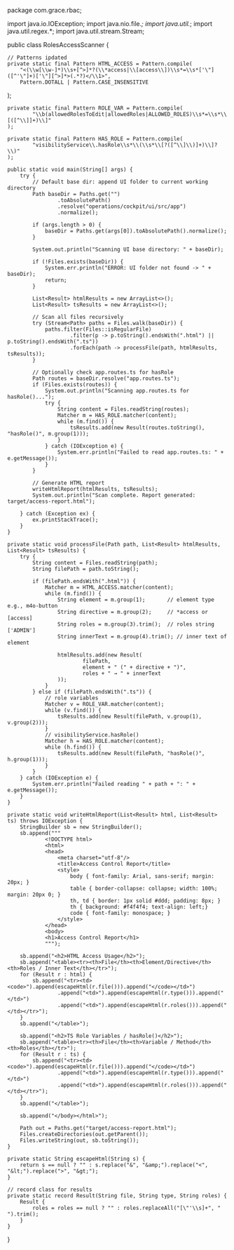 package com.grace.rbac;

import java.io.IOException;
import java.nio.file.*;
import java.util.*;
import java.util.regex.*;
import java.util.stream.Stream;

public class RolesAccessScanner {

    // Patterns ipdated
    private static final Pattern HTML_ACCESS = Pattern.compile(
        "<(\\w[\\w-]*)\\s+[^>]*?(\\*access|\\[access\\])\\s*=\\s*['\"]([^'\"]+)['\"][^>]*>(.*?)</\\1>",
        Pattern.DOTALL | Pattern.CASE_INSENSITIVE
);

    private static final Pattern ROLE_VAR = Pattern.compile(
            "\\b(allowedRolesToEdit|allowedRoles|ALLOWED_ROLES)\\s*=\\s*\\[([^\\]]+)\\]"
    );

    private static final Pattern HAS_ROLE = Pattern.compile(
            "visibilityService\\.hasRole\\s*\\(\\s*\\[?([^\\]\\)]+)\\]?\\)"
    );

    public static void main(String[] args) {
        try {
            // Default base dir: append UI folder to current working directory
            Path baseDir = Paths.get("")
                    .toAbsolutePath()
                    .resolve("operations/cockpit/ui/src/app")
                    .normalize();

            if (args.length > 0) {
                baseDir = Paths.get(args[0]).toAbsolutePath().normalize();
            }

            System.out.println("Scanning UI base directory: " + baseDir);

            if (!Files.exists(baseDir)) {
                System.err.println("ERROR: UI folder not found -> " + baseDir);
                return;
            }

            List<Result> htmlResults = new ArrayList<>();
            List<Result> tsResults = new ArrayList<>();

            // Scan all files recursively
            try (Stream<Path> paths = Files.walk(baseDir)) {
                paths.filter(Files::isRegularFile)
                        .filter(p -> p.toString().endsWith(".html") || p.toString().endsWith(".ts"))
                        .forEach(path -> processFile(path, htmlResults, tsResults));
            }

            // Optionally check app.routes.ts for hasRole
            Path routes = baseDir.resolve("app.routes.ts");
            if (Files.exists(routes)) {
                System.out.println("Scanning app.routes.ts for hasRole()...");
                try {
                    String content = Files.readString(routes);
                    Matcher m = HAS_ROLE.matcher(content);
                    while (m.find()) {
                        tsResults.add(new Result(routes.toString(), "hasRole()", m.group(1)));
                    }
                } catch (IOException e) {
                    System.err.println("Failed to read app.routes.ts: " + e.getMessage());
                }
            }

            // Generate HTML report
            writeHtmlReport(htmlResults, tsResults);
            System.out.println("Scan complete. Report generated: target/access-report.html");

        } catch (Exception ex) {
            ex.printStackTrace();
        }
    }

    private static void processFile(Path path, List<Result> htmlResults, List<Result> tsResults) {
        try {
            String content = Files.readString(path);
            String filePath = path.toString();

            if (filePath.endsWith(".html")) {
                Matcher m = HTML_ACCESS.matcher(content);
                while (m.find()) {
                    String element = m.group(1);       // element type e.g., m4o-button
                    String directive = m.group(2);     // *access or [access]
                    String roles = m.group(3).trim();  // roles string ['ADMIN']
                    String innerText = m.group(4).trim(); // inner text of element

                    htmlResults.add(new Result(
                            filePath,
                            element + " (" + directive + ")",
                            roles + " → " + innerText
                    ));
                }
            } else if (filePath.endsWith(".ts")) {
                // role variables
                Matcher v = ROLE_VAR.matcher(content);
                while (v.find()) {
                    tsResults.add(new Result(filePath, v.group(1), v.group(2)));
                }
                // visibilityService.hasRole()
                Matcher h = HAS_ROLE.matcher(content);
                while (h.find()) {
                    tsResults.add(new Result(filePath, "hasRole()", h.group(1)));
                }
            }
        } catch (IOException e) {
            System.err.println("Failed reading " + path + ": " + e.getMessage());
        }
    }

    private static void writeHtmlReport(List<Result> html, List<Result> ts) throws IOException {
        StringBuilder sb = new StringBuilder();
        sb.append("""
                <!DOCTYPE html>
                <html>
                <head>
                    <meta charset="utf-8"/>
                    <title>Access Control Report</title>
                    <style>
                        body { font-family: Arial, sans-serif; margin: 20px; }
                        table { border-collapse: collapse; width: 100%; margin: 20px 0; }
                        th, td { border: 1px solid #ddd; padding: 8px; }
                        th { background: #f4f4f4; text-align: left;}
                        code { font-family: monospace; }
                    </style>
                </head>
                <body>
                <h1>Access Control Report</h1>
                """);

        sb.append("<h2>HTML Access Usage</h2>");
        sb.append("<table><tr><th>File</th><th>Element/Directive</th><th>Roles / Inner Text</th></tr>");
        for (Result r : html) {
            sb.append("<tr><td><code>").append(escapeHtml(r.file())).append("</code></td>")
                    .append("<td>").append(escapeHtml(r.type())).append("</td>")
                    .append("<td>").append(escapeHtml(r.roles())).append("</td></tr>");
        }
        sb.append("</table>");

        sb.append("<h2>TS Role Variables / hasRole()</h2>");
        sb.append("<table><tr><th>File</th><th>Variable / Method</th><th>Roles</th></tr>");
        for (Result r : ts) {
            sb.append("<tr><td><code>").append(escapeHtml(r.file())).append("</code></td>")
                    .append("<td>").append(escapeHtml(r.type())).append("</td>")
                    .append("<td>").append(escapeHtml(r.roles())).append("</td></tr>");
        }
        sb.append("</table>");

        sb.append("</body></html>");

        Path out = Paths.get("target/access-report.html");
        Files.createDirectories(out.getParent());
        Files.writeString(out, sb.toString());
    }

    private static String escapeHtml(String s) {
        return s == null ? "" : s.replace("&", "&amp;").replace("<", "&lt;").replace(">", "&gt;");
    }

    // record class for results
    private static record Result(String file, String type, String roles) {
        Result {
            roles = roles == null ? "" : roles.replaceAll("[\"'\\s]+", " ").trim();
        }
    }
}
